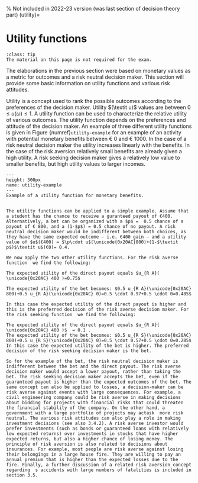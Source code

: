 % Not included in 2022-23 version (was last section of decision theory part)
(utility)=
# Utility functions

```{admonition} MUDE Exam Information
:class: tip
The material on this page is not required for the exam.
```

The elaborations in the previous section were based on monetary values as a metric for outcomes and a risk neutral decision maker. This section will provide some basic information on utility functions and various risk attitudes.

Utility is a concept used to rank the possible outcomes according to the preferences of the decision maker. Utility $(\textit u)$ values are between $0\leq \textit{u}(\omega)\leq 1$. A utility function can be used to characterize the relative utility of various outcomes. The utility function depends on the preferences and attitude of the decision maker. An example of three different utility functions is given in Figure {numref}`utility-example` for an example of an activity with potential monetary benefits between € 0 and € 1000. In the case of a risk neutral decision maker the utility increases linearly with the benefits. In the case of the risk aversion relatively small benefits are already given a high utility. A risk seeking decision maker gives a relatively low value to smaller benefits, but high utility values to larger incomes. 

```{figure} ../../figures/pd/utility-example.png
---
height: 300px
name: utility-example
---
Example of a utility function for monetary benefits.
```

 ```{admonition} Example: a bet

The utility functions can be applied to a simple example. Assume that a student has the chance to receive a guranteed payout of €400. Alternatively, a bet can be organized with a $p$ =  0.5 chance of a payout of € 800, and a (1-$p$) = 0.5 chance of no payout. A risk neutral decision maker would be indifferent between both choices, as they have the same expected outcome – i.e. €400 gain – and a utility value of $u$(€400) = $\p\cdot u$(\unicode{0x20AC}800)+(1-$\textit p$)$\textit u$(€0)= 0.4.  

We now apply the two other utility functions. For the risk averse function  we find the following:

The expected utility of the direct payout equals $u_{R A}( \unicode{0x20AC} 400 )=0.75$

The expected utility of the bet becomes: $0.5 u_{R A}(\unicode{0x20AC} 800)+0.5 u_{R A}(\unicode{0x20AC} 0)=0.5 \cdot 0.97+0.5 \cdot 0=0.485$  

In this case the expected utility of the direct payout is higher and this is the preferred decision of the risk averse decision maker. For the risk seeking function  we find the following:

The expected utility of the direct payout equals $u_{R A}( \unicode{0x20AC} 400 )$  = 0.1 .  
The expected utility of the bet becomes: $0.5 u_{R S}(\unicode{0x20AC} 800)+0.5 u_{R S}(\unicode{0x20AC} 0)=0.5 \cdot 0.57+0.5 \cdot 0=0.285$   
In this case the expected utility of the bet is higher. The preferred decision of the risk seeking decision maker is the bet.

So for the example of the bet, the risk neutral decision maker is indifferent between the bet and the direct payout. The risk averse decision maker would accept a lower payout, rather than taking the bet. The risk seeking decision maker accepts the bet, even if the guaranteed payout is higher than the expected outcomes of the bet. The same concept can also be applied to losses, a decision-maker can be risk averse against events with large consequences. For example, a civil engineering company could be risk averse in making decisions about bidding for projects with financial risks that could threaten the financial stability of the company. On the other hand, a government with a large portfolio of projects may actask  more risk neutral. The various risk attitudes can also play a role in making investment decisions (see also 3.4.2). A risk averse investor would prefer investments (such as bonds or guaranteed loans with relatively low expected returns) over investments in stocks that have higher expected returns, but also a higher chance of losing money. The principle of risk aversion is also related to decisions about insurances. For example, most people are risk averse against losing their belongings in a large house fire. They are willing to pay an annual premium that is higher than the expected losses due to the fire. Finally, a further discussion of a related risk aversion concept regarding  s accidents with large numbers of fatalities is included in section 3.5.
```